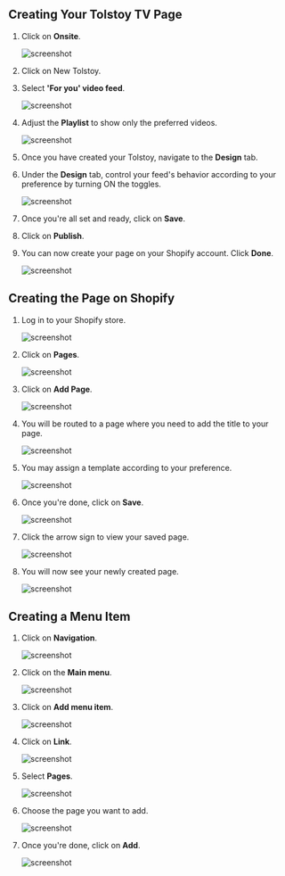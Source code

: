## Creating Your Tolstoy TV Page

1. Click on **Onsite**.

   ![screenshot](https://downloads.intercomcdn.com/i/o/939945549/109622f2b2fa1952bb252fe7/image.png)

2. Click on New Tolstoy.

3. Select **'For you' video feed**.

   ![screenshot](https://downloads.intercomcdn.com/i/o/939949119/3230570b9306396551584389/image.png)
   
4. Adjust the **Playlist** to show only the preferred videos.

   ![screenshot](https://downloads.intercomcdn.com/i/o/939950717/38c2d3ee439bec5d50dc9e84/image.png)

5. Once you have created your Tolstoy, navigate to the **Design** tab.

6. Under the **Design** tab, control your feed's behavior according to your preference by turning ON the toggles.

   ![screenshot](https://downloads.intercomcdn.com/i/o/891936438/791b2fdc97a5f169a4730704/image.png)
  
7. Once you're all set and ready, click on **Save**.

8. Click on **Publish**.

9. You can now create your page on your Shopify account. Click **Done**.

   ![screenshot](https://downloads.intercomcdn.com/i/o/891937933/032d8f46df1b8636501d2bcb/image.png)

## Creating the Page on Shopify

1. Log in to your Shopify store.

   ![screenshot](https://tolstoy-2c549356d0c0.intercom-attachments-1.com/i/o/677517585/a6173ff2376ab29476fd35bf/b4b2d00a-69db-4f1d-9f40-4ca6cb91b5e2.png)
  
2. Click on **Pages**.

   ![screenshot](https://tolstoy-2c549356d0c0.intercom-attachments-1.com/i/o/677517594/0addf5454b1cf9948f9650a7/9fc340f0-eabe-40c1-b82a-51f4ed3ca2fa.png)

3. Click on **Add Page**.

   ![screenshot](https://tolstoy-2c549356d0c0.intercom-attachments-1.com/i/o/677517601/328a8d832bb49af5e026c036/1a21b712-2b77-4a8f-bcad-41c848168347.png)
   
4. You will be routed to a page where you need to add the title to your page.

   ![screenshot](https://tolstoy-2c549356d0c0.intercom-attachments-1.com/i/o/677517607/0d10ccd8db62847366ae28a4/19ac2b78-db73-4b77-8067-25d0b6ab5ac7.png)
  
5. You may assign a template according to your preference.

   ![screenshot](https://tolstoy-2c549356d0c0.intercom-attachments-1.com/i/o/677517616/840af8edb665214856dfc03e/a0fd458d-7079-43f3-8af0-076d31f2b556.png)
    
6. Once you're done, click on **Save**.

   ![screenshot](https://tolstoy-2c549356d0c0.intercom-attachments-1.com/i/o/677517629/5954665278269b48501de124/4846ac3a-a5d0-4834-9148-d678164cc071.png)
    
7. Click the arrow sign to view your saved page.

   ![screenshot](https://tolstoy-2c549356d0c0.intercom-attachments-1.com/i/o/677517646/d93fae7f77a3148083e88f89/57b92970-93c5-4f2b-a9ec-b875ec5f4eb3.png)
    
8. You will now see your newly created page.

   ![screenshot](https://tolstoy-2c549356d0c0.intercom-attachments-1.com/i/o/677517664/efcd2e0a576aca73184024ef/af3e5bb5-01b5-4c36-9db3-01eb90ce0b16.png)

## Creating a Menu Item

1. Click on **Navigation**.

   ![screenshot](https://tolstoy-2c549356d0c0.intercom-attachments-1.com/i/o/677517676/d17d13b417d01069919b5c0e/5e87732a-4305-42b1-bf43-35630a519400.png)

2. Click on the **Main menu**.

   ![screenshot](https://tolstoy-2c549356d0c0.intercom-attachments-1.com/i/o/677517685/0b1f403af3d46a7ecfdc3e21/f02bd365-6fdb-4e73-bd78-b7a48eda6c3c.png)

3. Click on **Add menu item**.

   ![screenshot](https://tolstoy-2c549356d0c0.intercom-attachments-1.com/i/o/677517693/637fdd008a9329476d13f6ca/3d631a3a-824a-4dc1-a33f-cdd7c3bcd8f3.png)
   
4. Click on **Link**.

   ![screenshot](https://tolstoy-2c549356d0c0.intercom-attachments-1.com/i/o/677517706/7228844f573e43e3450a6567/ae762849-8ba5-4bdb-9882-c4c058fdba8a.png)

5. Select **Pages**.

   ![screenshot](https://tolstoy-2c549356d0c0.intercom-attachments-1.com/i/o/677517723/9312384d55e288fdde58e942/fc28dbc9-30e4-4c14-8562-6764beacfac0.png)

6. Choose the page you want to add.

   ![screenshot](https://tolstoy-2c549356d0c0.intercom-attachments-1.com/i/o/677517738/b53adcdad96224916ebf22d4/2adb00b2-22da-429c-af67-ea6cd287eb80.png)

7. Once you're done, click on **Add**.

   ![screenshot](https://tolstoy-2c549356d0c0.intercom-attachments-1.com/i/o/677517752/49e6ddc5c8f08c5405bb92de/02a07765-82f6-4e27-8cc6-521fbd54fae8.png)